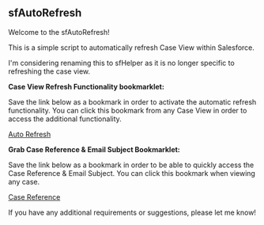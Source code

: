## sfAutoRefresh

Welcome to the sfAutoRefresh!

This is a simple script to automatically refresh Case View within Salesforce.

I'm considering renaming this to sfHelper as it is no longer specific to refreshing the case view.


<strong>Case View Refresh Functionality bookmarklet:</strong>

Save the link below as a bookmark in order to activate the automatic refresh functionality. You can click this bookmark from any Case View in order to access the additional functionality.

<a href="javascript:(function(){ var%20script=document.createElement('script'); script.type='text/javascript'; script.src='https://cdn.jsdelivr.net/gh/IDemixI/sfAutoRefresh@master/sfAuto.js'; document.getElementsByTagName('head')[0].appendChild(script); })();">Auto Refresh</a>

<strong>Grab Case Reference & Email Subject Bookmarklet:</strong>

Save the link below as a bookmark in order to be able to quickly access the Case Reference & Email Subject. You can click this bookmark when viewing any case.

<a href="javascript:(function(){var%20x=window.location.pathname.substring(1,window.location.pathname.length);x=x.slice(0,5)+x.slice(9);var%20refID='ref:_'+'00D201JWt'+'._'+x+':ref';var%20caseNum=document.getElementById('cas2_ileinner').innerText;var%20caseDesc=document.getElementById('cas14_ileinner').innerText;alert('Case Reference:\n\n'+refID+'\n\n'+'Email Subject:\n\n'+'Case '+caseNum+': '+caseDesc+' - '+refID)})()">Case Reference</a>

If you have any additional requirements or suggestions, please let me know!

